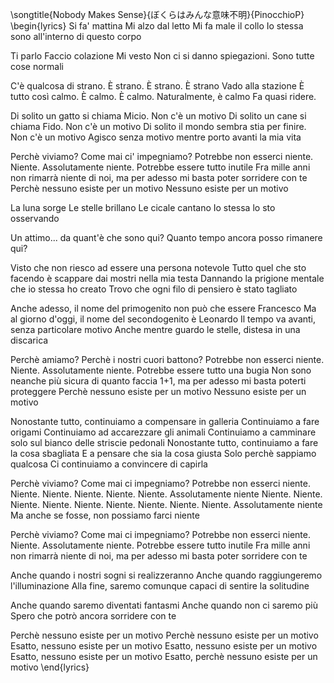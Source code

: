 \songtitle{Nobody Makes Sense}{ぼくらはみんな意味不明}{PinocchioP}
\begin{lyrics}
Si fa' mattina
Mi alzo dal letto
Mi fa male il collo
Io stessa sono all'interno di questo corpo

Ti parlo
Faccio colazione
Mi vesto
Non ci si danno spiegazioni. Sono tutte cose normali

C'è qualcosa di strano. È strano. È strano. È strano
Vado alla stazione
È tutto così calmo. È calmo. È calmo. Naturalmente, è calmo
Fa quasi ridere.

Di solito un gatto si chiama Micio. Non c'è un motivo
Di solito un cane si chiama Fido. Non c'è un motivo
Di solito il mondo sembra stia per finire. Non c'è un motivo
Agisco senza motivo mentre porto avanti la mia vita

Perchè viviamo? Come mai ci' impegniamo?
Potrebbe non esserci niente. Niente. Assolutamente niente. Potrebbe essere tutto inutile
Fra mille anni non rimarrà niente di noi, ma per adesso mi basta poter sorridere con te
Perchè nessuno esiste per un motivo
Nessuno esiste per un motivo

La luna sorge
Le stelle brillano
Le cicale cantano
Io stessa lo sto osservando

Un attimo... da quant'è che sono qui?
Quanto tempo ancora posso rimanere qui?

Visto che non riesco ad essere una persona notevole
Tutto quel che sto facendo è scappare dai mostri nella mia testa
Dannando la prigione mentale che io stessa ho creato
Trovo che ogni filo di pensiero è stato tagliato

Anche adesso, il nome del primogenito non può che essere Francesco
Ma al giorno d'oggi, il nome del secondogenito è Leonardo
Il tempo va avanti, senza particolare motivo
Anche mentre guardo le stelle, distesa in una discarica

Perchè amiamo? Perchè i nostri cuori battono?
Potrebbe non esserci niente. Niente. Assolutamente niente. Potrebbe essere tutto una bugia
Non sono neanche più sicura di quanto faccia 1+1, ma per adesso mi basta poterti proteggere
Perchè nessuno esiste per un motivo
Nessuno esiste per un motivo

Nonostante tutto, continuiamo a compensare in galleria
Continuiamo a fare origami
Continuiamo ad accarezzare gli animali
Continuiamo a camminare solo sul bianco delle striscie pedonali
Nonostante tutto, continuiamo a fare la cosa sbagliata
E a pensare che sia la cosa giusta
Solo perchè sappiamo qualcosa
Ci continuiamo a convincere di capirla

Perchè viviamo? Come mai ci impegniamo?
Potrebbe non esserci niente. Niente. Niente. Niente. Niente. Niente. Assolutamente niente
Niente. Niente. Niente. Niente. Niente. Niente. Niente. Niente. Niente. Assolutamente niente
Ma anche se fosse, non possiamo farci niente

Perchè viviamo? Come mai ci impegniamo?
Potrebbe non esserci niente. Niente. Assolutamente niente. Potrebbe essere tutto inutile
Fra mille anni non rimarrà niente di noi, ma per adesso mi basta poter sorridere con te

Anche quando i nostri sogni si realizzeranno
Anche quando raggiungeremo l'illuminazione
Alla fine, saremo comunque capaci di sentire la solitudine

Anche quando saremo diventati fantasmi
Anche quando non ci saremo più
Spero che potrò ancora sorridere con te

Perchè nessuno esiste per un motivo
Perchè nessuno esiste per un motivo
Esatto, nessuno esiste per un motivo
Esatto, nessuno esiste per un motivo
Esatto, nessuno esiste per un motivo
Esatto, perchè nessuno esiste per un motivo
\end{lyrics}